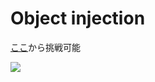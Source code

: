 # Object injection

[ここ](http://13.113.95.51/ctf/task.php)から挑戦可能

![](https://github.com/inooooo/CTF/blob/master/object_injection/task.png)
